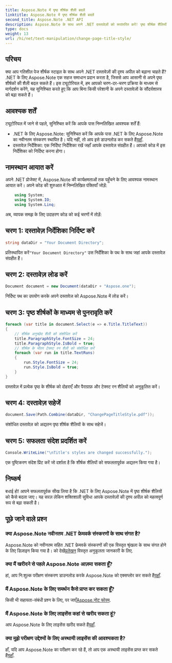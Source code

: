 ```yaml
---
title: Aspose.Note में पृष्ठ शीर्षक शैली बदलें
linktitle: Aspose.Note में पृष्ठ शीर्षक शैली बदलें
second_title: Aspose.Note .NET API
description: Aspose.Note के साथ अपने .NET दस्तावेज़ों को रूपांतरित करें! पृष्ठ शीर्षक शैलियों को सहजता से बदलना सीखें। कुछ सरल चरणों में सौंदर्यशास्त्र को उन्नत करें।
type: docs
weight: 13
url: /hi/net/text-manipulation/change-page-title-style/
---
```

## परिचय
क्या आप गतिशील पेज शीर्षक स्टाइल के साथ अपने .NET दस्तावेज़ों की दृश्य अपील को बढ़ाना चाहते हैं? .NET के लिए Aspose.Note एक सहज समाधान प्रदान करता है, जिससे आप आसानी से अपने पृष्ठ शीर्षकों की शैली बदल सकते हैं। इस ट्यूटोरियल में, हम आपको चरण-दर-चरण प्रक्रिया के माध्यम से मार्गदर्शन करेंगे, यह सुनिश्चित करते हुए कि आप बिना किसी परेशानी के अपने दस्तावेज़ों के सौंदर्यशास्त्र को बढ़ा सकते हैं।
## आवश्यक शर्तें
ट्यूटोरियल में जाने से पहले, सुनिश्चित करें कि आपके पास निम्नलिखित आवश्यक शर्तें हैं:
-  .NET के लिए Aspose.Note: सुनिश्चित करें कि आपके पास .NET के लिए Aspose.Note का नवीनतम संस्करण स्थापित है। यदि नहीं, तो आप इसे डाउनलोड कर सकते हैं[यहाँ](https://releases.aspose.com/note/net/).
- दस्तावेज़ निर्देशिका: एक निर्दिष्ट निर्देशिका रखें जहाँ आपके दस्तावेज़ संग्रहीत हैं। आपको कोड में इस निर्देशिका को निर्दिष्ट करना होगा।
## नामस्थान आयात करें
अपने .NET प्रोजेक्ट में, Aspose.Note की कार्यक्षमताओं तक पहुँचने के लिए आवश्यक नामस्थान आयात करें। अपने कोड की शुरुआत में निम्नलिखित पंक्तियाँ जोड़ें:
```csharp
    using System;
    using System.IO;
    using System.Linq;
```
अब, व्यापक समझ के लिए उदाहरण कोड को कई चरणों में तोड़ें:
## चरण 1: दस्तावेज़ निर्देशिका निर्दिष्ट करें
```csharp
string dataDir = "Your Document Directory";
```
 प्रतिस्थापित करें`"Your Document Directory"` उस निर्देशिका के पथ के साथ जहां आपके दस्तावेज़ संग्रहीत हैं।
## चरण 2: दस्तावेज़ लोड करें
```csharp
Document document = new Document(dataDir + "Aspose.one");
```
निर्दिष्ट पथ का उपयोग करके अपने दस्तावेज़ को Aspose.Note में लोड करें।
## चरण 3: पृष्ठ शीर्षकों के माध्यम से पुनरावृति करें
```csharp
foreach (var title in document.Select(e => e.Title.TitleText))
{
    // शीर्षक अनुच्छेद शैली को संशोधित करें
    title.ParagraphStyle.FontSize = 24;
    title.ParagraphStyle.IsBold = true;
    // शीर्षक के भीतर टेक्स्ट रन शैली को संशोधित करें
    foreach (var run in title.TextRuns)
    {
        run.Style.FontSize = 24;
        run.Style.IsBold = true;
    }
}
```
दस्तावेज़ में प्रत्येक पृष्ठ के शीर्षक को दोहराएँ और पैराग्राफ़ और टेक्स्ट रन शैलियों को अनुकूलित करें।
## चरण 4: दस्तावेज़ सहेजें
```csharp
document.Save(Path.Combine(dataDir, "ChangePageTitleStyle.pdf"));
```
संशोधित दस्तावेज़ को अद्यतन पृष्ठ शीर्षक शैलियों के साथ सहेजें।
## चरण 5: सफलता संदेश प्रदर्शित करें
```csharp
Console.WriteLine("\nTitle's styles are changed successfully.");
```
एक पुष्टिकरण संदेश प्रिंट करें जो दर्शाता है कि शीर्षक शैलियों को सफलतापूर्वक अद्यतन किया गया है।
## निष्कर्ष
बधाई हो! आपने सफलतापूर्वक सीख लिया है कि .NET के लिए Aspose.Note में पृष्ठ शीर्षक शैलियों को कैसे बदला जाए। यह सरल लेकिन शक्तिशाली सुविधा आपके दस्तावेज़ों की दृश्य अपील को महत्वपूर्ण रूप से बढ़ा सकती है।
## पूछे जाने वाले प्रश्न
### क्या Aspose.Note नवीनतम .NET फ्रेमवर्क संस्करणों के साथ संगत है?
 Aspose.Note को नवीनतम सहित .NET फ्रेमवर्क संस्करणों की एक विस्तृत श्रृंखला के साथ संगत होने के लिए डिज़ाइन किया गया है। को देखें[प्रलेखन](https://reference.aspose.com/note/net/) विस्तृत अनुकूलता जानकारी के लिए.
### क्या मैं खरीदने से पहले Aspose.Note आज़मा सकता हूँ?
 हां, आप नि:शुल्क परीक्षण संस्करण डाउनलोड करके Aspose.Note को एक्सप्लोर कर सकते हैं[यहाँ](https://releases.aspose.com/).
### मैं Aspose.Note के लिए समर्थन कैसे प्राप्त कर सकता हूँ?
 किसी भी सहायता-संबंधी प्रश्न के लिए, पर जाएँ[Aspose.नोट फोरम](https://forum.aspose.com/c/note/28).
### मैं Aspose.Note के लिए लाइसेंस कहां से खरीद सकता हूं?
 आप Aspose.Note के लिए लाइसेंस खरीद सकते हैं[यहाँ](https://purchase.aspose.com/buy).
### क्या मुझे परीक्षण उद्देश्यों के लिए अस्थायी लाइसेंस की आवश्यकता है?
 हाँ, यदि आप Aspose.Note का परीक्षण कर रहे हैं, तो आप एक अस्थायी लाइसेंस प्राप्त कर सकते हैं[यहाँ](https://purchase.aspose.com/temporary-license/).